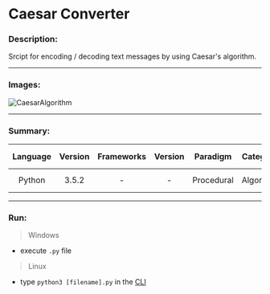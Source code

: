 # Caesar Converter

### Description:

Srcipt for encoding / decoding text messages by using Caesar's algorithm.

---
### Images:

![CaesarAlgorithm](https://github.com/Thomas-M-Krystyan/Caesar_Converter/blob/master/Caesar_Converter%20(ver.2)%20-%20FlowChart.png)

---
### Summary:

|  Language  | Version | Frameworks | Version |  Paradigm  |  Category  |      Level       | Group project | Code freeze |
|:----------:|:-------:|:----------:|:-------:|:----------:|:----------:|:----------------:|:-------------:|:-----------:|
|   Python   |  3.5.2  |     -      |    -    | Procedural | Algorithm  | Pre-Intermediate |       -       |  27.11.2016 |

---
### Run:

>Windows
- execute `.py` file

>Linux
- type `python3 [filename].py` in the [CLI](https://en.wikipedia.org/wiki/Command-line_interface)
